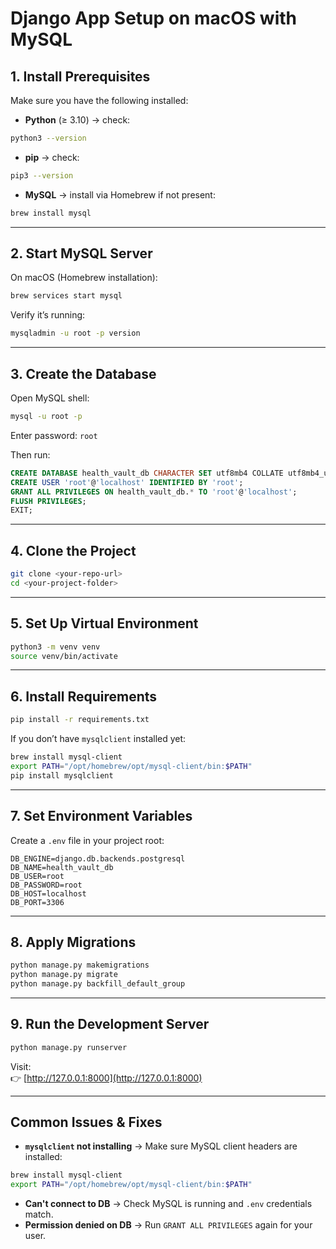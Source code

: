 # Django App Setup on macOS with MySQL

## 1. Install Prerequisites
Make sure you have the following installed:
- **Python** (≥ 3.10) → check:
```bash
python3 --version
```
- **pip** → check:
```bash
pip3 --version
```
- **MySQL** → install via Homebrew if not present:
```bash
brew install mysql
```

---

## 2. Start MySQL Server
On macOS (Homebrew installation):
```bash
brew services start mysql
```

Verify it’s running:
```bash
mysqladmin -u root -p version
```

---

## 3. Create the Database
Open MySQL shell:
```bash
mysql -u root -p
```
Enter password: `root`

Then run:
```sql
CREATE DATABASE health_vault_db CHARACTER SET utf8mb4 COLLATE utf8mb4_unicode_ci;
CREATE USER 'root'@'localhost' IDENTIFIED BY 'root';
GRANT ALL PRIVILEGES ON health_vault_db.* TO 'root'@'localhost';
FLUSH PRIVILEGES;
EXIT;
```

---

## 4. Clone the Project
```bash
git clone <your-repo-url>
cd <your-project-folder>
```

---

## 5. Set Up Virtual Environment
```bash
python3 -m venv venv
source venv/bin/activate
```

---

## 6. Install Requirements
```bash
pip install -r requirements.txt
```

If you don’t have `mysqlclient` installed yet:
```bash
brew install mysql-client
export PATH="/opt/homebrew/opt/mysql-client/bin:$PATH"
pip install mysqlclient
```

---

## 7. Set Environment Variables
Create a `.env` file in your project root:
```env
DB_ENGINE=django.db.backends.postgresql
DB_NAME=health_vault_db
DB_USER=root
DB_PASSWORD=root
DB_HOST=localhost
DB_PORT=3306
```

---

## 8. Apply Migrations
```bash
python manage.py makemigrations
python manage.py migrate
python manage.py backfill_default_group
```

---

## 9. Run the Development Server
```bash
python manage.py runserver
```
Visit:  
👉 [http://127.0.0.1:8000](http://127.0.0.1:8000)

---

## Common Issues & Fixes
- **`mysqlclient` not installing** → Make sure MySQL client headers are installed:
```bash
brew install mysql-client
export PATH="/opt/homebrew/opt/mysql-client/bin:$PATH"
```
- **Can't connect to DB** → Check MySQL is running and `.env` credentials match.
- **Permission denied on DB** → Run `GRANT ALL PRIVILEGES` again for your user.